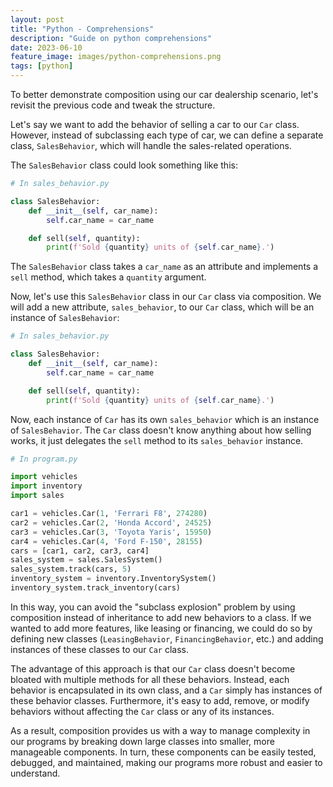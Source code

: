 ```yaml
---
layout: post
title: "Python - Comprehensions"
description: "Guide on python comprehensions"
date: 2023-06-10
feature_image: images/python-comprehensions.png
tags: [python]
---
```


To better demonstrate composition using our car dealership scenario, let's revisit the previous code and tweak the structure. 

Let's say we want to add the behavior of selling a car to our `Car` class. However, instead of subclassing each type of car, we can define a separate class, `SalesBehavior`, which will handle the sales-related operations.

<!--more-->

The `SalesBehavior` class could look something like this:

```python
# In sales_behavior.py

class SalesBehavior:
    def __init__(self, car_name):
        self.car_name = car_name

    def sell(self, quantity):
        print(f'Sold {quantity} units of {self.car_name}.')
```

The `SalesBehavior` class takes a `car_name` as an attribute and implements a `sell` method, which takes a `quantity` argument.

Now, let's use this `SalesBehavior` class in our `Car` class via composition. We will add a new attribute, `sales_behavior`, to our `Car` class, which will be an instance of `SalesBehavior`:

```python
# In sales_behavior.py

class SalesBehavior:
    def __init__(self, car_name):
        self.car_name = car_name

    def sell(self, quantity):
        print(f'Sold {quantity} units of {self.car_name}.')

```

Now, each instance of `Car` has its own `sales_behavior` which is an instance of `SalesBehavior`. The `Car` class doesn't know anything about how selling works, it just delegates the `sell` method to its `sales_behavior` instance.

```python
# In program.py

import vehicles
import inventory
import sales

car1 = vehicles.Car(1, 'Ferrari F8', 274280)
car2 = vehicles.Car(2, 'Honda Accord', 24525)
car3 = vehicles.Car(3, 'Toyota Yaris', 15950)
car4 = vehicles.Car(4, 'Ford F-150', 28155)
cars = [car1, car2, car3, car4]
sales_system = sales.SalesSystem()
sales_system.track(cars, 5)
inventory_system = inventory.InventorySystem()
inventory_system.track_inventory(cars)

```

In this way, you can avoid the "subclass explosion" problem by using composition instead of inheritance to add new behaviors to a class. If we wanted to add more features, like leasing or financing, we could do so by defining new classes (`LeasingBehavior`, `FinancingBehavior`, etc.) and adding instances of these classes to our `Car` class.

The advantage of this approach is that our `Car` class doesn't become bloated with multiple methods for all these behaviors. Instead, each behavior is encapsulated in its own class, and a `Car` simply has instances of these behavior classes. Furthermore, it's easy to add, remove, or modify behaviors without affecting the `Car` class or any of its instances.

As a result, composition provides us with a way to manage complexity in our programs by breaking down large classes into smaller, more manageable components. In turn, these components can be easily tested, debugged, and maintained, making our programs more robust and easier to understand.
